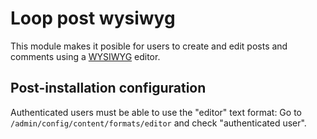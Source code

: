 # Loop post wysiwyg

This module makes it posible for users to create and edit posts and
comments using a [WYSIWYG](https://en.wikipedia.org/wiki/WYSIWYG)
editor.

## Post-installation configuration

Authenticated users must be able to use the "editor" text format: Go
to `/admin/config/content/formats/editor` and check "authenticated
user".
